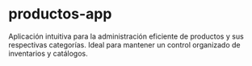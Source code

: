 # productos-app
Aplicación intuitiva para la administración eficiente de productos y sus respectivas categorías. Ideal para mantener un control organizado de inventarios y catálogos.
